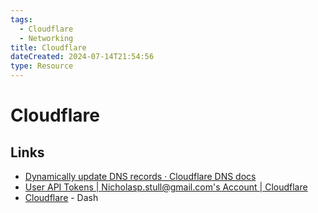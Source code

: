 ```yaml
---
tags:
  - Cloudflare
  - Networking
title: Cloudflare
dateCreated: 2024-07-14T21:54:56
type: Resource
---
```

# Cloudflare
## Links
- [Dynamically update DNS records · Cloudflare DNS docs](https://developers.cloudflare.com/dns/manage-dns-records/how-to/managing-dynamic-ip-addresses/)
- [User API Tokens | Nicholasp.stull@gmail.com's Account | Cloudflare](https://dash.cloudflare.com/profile/api-tokens)
- [Cloudflare](https://dash.cloudflare.com/) - Dash